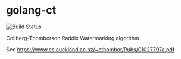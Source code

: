 # golang-ct

![Build Status](https://travis-ci.org/amassanet/golang-ct.svg?branch=master)

Collberg-Thomborson Raddix Watermarking algorithm

See https://www.cs.auckland.ac.nz/~cthombor/Pubs/01027797a.pdf 
